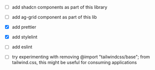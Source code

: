 - [ ] add shadcn components as part of this library
- [ ] add ag-grid component as part of this lib

- [x] add prettier
- [x] add stylelint
- [ ] add eslint

- [ ] try experimenting with removing @import "tailwindcss/base"; from tailwind.css, this might be useful for consuming applications
